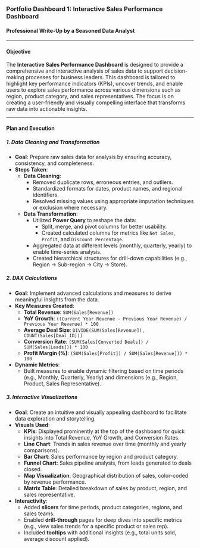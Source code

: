 ### **Portfolio Dashboard 1: Interactive Sales Performance Dashboard**

#### **Professional Write-Up by a Seasoned Data Analyst**

---

#### **Objective**
The **Interactive Sales Performance Dashboard** is designed to provide a comprehensive and interactive analysis of sales data to support decision-making processes for business leaders. This dashboard is tailored to highlight key performance indicators (KPIs), uncover trends, and enable users to explore sales performance across various dimensions such as region, product category, and sales representatives. The focus is on creating a user-friendly and visually compelling interface that transforms raw data into actionable insights.

---

#### **Plan and Execution**

##### **1. Data Cleaning and Transformation**
- **Goal**: Prepare raw sales data for analysis by ensuring accuracy, consistency, and completeness.
- **Steps Taken**:
  - **Data Cleaning**:
    - Removed duplicate rows, erroneous entries, and outliers.
    - Standardized formats for dates, product names, and regional identifiers.
    - Resolved missing values using appropriate imputation techniques or exclusion where necessary.
  - **Data Transformation**:
    - Utilized **Power Query** to reshape the data:
      - Split, merge, and pivot columns for better usability.
      - Created calculated columns for metrics like `Net Sales`, `Profit`, and `Discount Percentage`.
    - Aggregated data at different levels (monthly, quarterly, yearly) to enable time-series analysis.
    - Created hierarchical structures for drill-down capabilities (e.g., Region → Sub-region → City → Store).

##### **2. DAX Calculations**
- **Goal**: Implement advanced calculations and measures to derive meaningful insights from the data.
- **Key Measures Created**:
  - **Total Revenue**: `SUM(Sales[Revenue])`
  - **YoY Growth**: `((Current Year Revenue - Previous Year Revenue) / Previous Year Revenue) * 100`
  - **Average Deal Size**: `DIVIDE(SUM(Sales[Revenue]), COUNT(Sales[Deal_ID]))`
  - **Conversion Rate**: `(SUM(Sales[Converted Deals]) / SUM(Sales[Leads])) * 100`
  - **Profit Margin (%)**: `(SUM(Sales[Profit]) / SUM(Sales[Revenue])) * 100`
- **Dynamic Metrics**:
  - Built measures to enable dynamic filtering based on time periods (e.g., Monthly, Quarterly, Yearly) and dimensions (e.g., Region, Product, Sales Representative).

##### **3. Interactive Visualizations**
- **Goal**: Create an intuitive and visually appealing dashboard to facilitate data exploration and storytelling.
- **Visuals Used**:
  - **KPIs**: Displayed prominently at the top of the dashboard for quick insights into Total Revenue, YoY Growth, and Conversion Rates.
  - **Line Chart**: Trends in sales revenue over time (monthly and yearly comparisons).
  - **Bar Chart**: Sales performance by region and product category.
  - **Funnel Chart**: Sales pipeline analysis, from leads generated to deals closed.
  - **Map Visualization**: Geographical distribution of sales, color-coded by revenue performance.
  - **Matrix Table**: Detailed breakdown of sales by product, region, and sales representative.
- **Interactivity**:
  - Added **slicers** for time periods, product categories, regions, and sales teams.
  - Enabled **drill-through** pages for deep dives into specific metrics (e.g., view sales trends for a specific product or sales rep).
  - Included **tooltips** with additional insights (e.g., total units sold, average discount applied).

